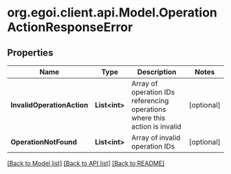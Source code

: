 
# org.egoi.client.api.Model.OperationActionResponseError

## Properties

Name | Type | Description | Notes
------------ | ------------- | ------------- | -------------
**InvalidOperationAction** | **List&lt;int&gt;** | Array of operation IDs referencing operations where this action is invalid | [optional] 
**OperationNotFound** | **List&lt;int&gt;** | Array of invalid operation IDs | [optional] 

[[Back to Model list]](../README.md#documentation-for-models)
[[Back to API list]](../README.md#documentation-for-api-endpoints)
[[Back to README]](../README.md)


